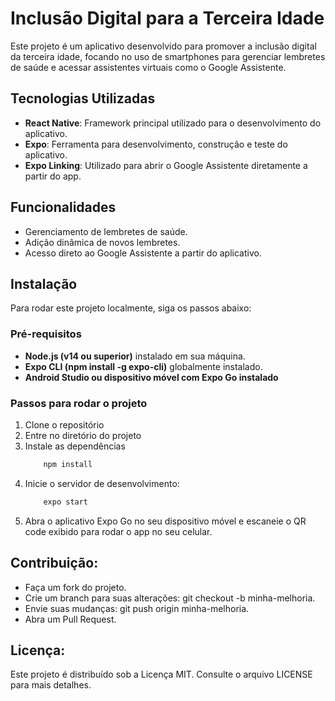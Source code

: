 # Inclusão Digital para a Terceira Idade

Este projeto é um aplicativo desenvolvido para promover a inclusão digital da terceira idade, focando no uso de smartphones para gerenciar lembretes de saúde e acessar assistentes virtuais como o Google Assistente.

## Tecnologias Utilizadas

- **React Native**: Framework principal utilizado para o desenvolvimento do aplicativo.
- **Expo**: Ferramenta para desenvolvimento, construção e teste do aplicativo.
- **Expo Linking**: Utilizado para abrir o Google Assistente diretamente a partir do app.

## Funcionalidades

- Gerenciamento de lembretes de saúde.
- Adição dinâmica de novos lembretes.
- Acesso direto ao Google Assistente a partir do aplicativo.

## Instalação

Para rodar este projeto localmente, siga os passos abaixo:

### Pré-requisitos

- **Node.js (v14 ou superior)** instalado em sua máquina.
- **Expo CLI (npm install -g expo-cli)** globalmente instalado.
- **Android Studio ou dispositivo móvel com Expo Go instalado**

### Passos para rodar o projeto

1. Clone o repositório
2. Entre no diretório do projeto
3. Instale as dependências
    ```bash
        npm install
    ```
4. Inicie o servidor de desenvolvimento:
    ```bash
        expo start
    ```
5. Abra o aplicativo Expo Go no seu dispositivo móvel e escaneie o QR code exibido para rodar o app no seu celular.

## Contribuição:

- Faça um fork do projeto.
- Crie um branch para suas alterações: git checkout -b minha-melhoria.
- Envie suas mudanças: git push origin minha-melhoria.
- Abra um Pull Request.

## Licença:
Este projeto é distribuído sob a Licença MIT. Consulte o arquivo LICENSE para mais detalhes.